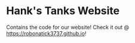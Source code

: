 # Hank's Tanks Website

Contains the code for our website!  Check it out @ https://robonatick3737.github.io!  
